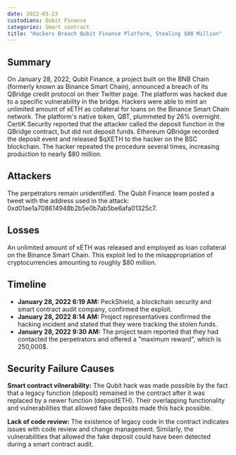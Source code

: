 ```yaml
---
date: 2022-03-23
custodians: Qubit Finance
categories: Smart contract
title: "Hackers Breach Qubit Finance Platform, Stealing $80 Million"
---
```


## Summary

On January 28, 2022, Qubit Finance, a project built on the BNB Chain (formerly known as Binance Smart Chain), announced a breach of its QBridge credit protocol on their Twitter page. The platform was hacked due to a specific vulnerability in the bridge. Hackers were able to mint an unlimited amount of xETH as collateral for loans on the Binance Smart Chain network. The platform's native token, QBT, plummeted by 26% overnight. CertiK Security reported that the attacker called the deposit function in the QBridge contract, but did not deposit funds. Ethereum QBridge recorded the deposit event and released $qXETH to the hacker on the BSC blockchain. The hacker repeated the procedure several times, increasing production to nearly $80 million.

## Attackers

The perpetrators remain unidentified. The Qubit Finance team posted a tweet with the address used in the attack: 0xd01ae1a708614948b2b5e0b7ab5be6afa01325c7.

## Losses

An unlimited amount of xETH was released and employed as loan collateral on the Binance Smart Chain. This exploit led to the misappropriation of cryptocurrencies amounting to roughly $80 million.

## Timeline

- **January 28, 2022 6:19 AM:** PeckShield, a blockchain security and smart contract audit company, confirmed the exploit.
- **January 28, 2022 8:14 AM:** Project representatives confirmed the hacking incident and stated that they were tracking the stolen funds.
- **January 28, 2022 9:30 AM:** The project team reported that they had contacted the perpetrators and offered a "maximum reward", which is 250,000$.

## Security Failure Causes

**Smart contract vilnerability:** The Qubit hack was made possible by the fact that a legacy function (deposit) remained in the contract after it was replaced by a newer function (depositETH). Their overlapping functionality and vulnerabilities that allowed fake deposits made this hack possible.

**Lack of code review:** The existence of legacy code in the contract indicates issues with code review and change management. Similarly, the vulnerabilities that allowed the fake deposit could have been detected during a smart contract audit.

